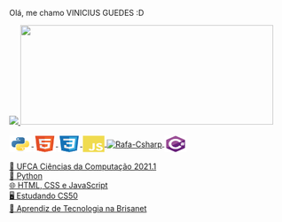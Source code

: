 Olá, me chamo VINICIUS GUEDES :D
 <div>
  <a href="https://github.com/VinicciusSantos">
  <img height="180em" src="https://github-readme-stats.vercel.app/api?username=VinicciusSantos&show_icons=true&theme=react&include_all_commits=true&count_private=true"/>
  <img width="456px" height="180em" src="https://github-readme-stats.vercel.app/api/top-langs/?username=VinicciusSantos&layout=compact&langs_count=7&theme=react"/>
</div>

 <div style="display: inline_block"><br>
  <img align="center" alt="Rafa-Python" height="30" width="40" src="https://raw.githubusercontent.com/devicons/devicon/master/icons/python/python-original.svg">
  <img align="center" alt="Rafa-HTML" height="30" width="40" src="https://raw.githubusercontent.com/devicons/devicon/master/icons/html5/html5-original.svg">
  <img align="center" alt="Rafa-CSS" height="30" width="40" src="https://raw.githubusercontent.com/devicons/devicon/master/icons/css3/css3-original.svg">
  <img align="center" alt="Rafa-Js" height="30" width="40" src="https://raw.githubusercontent.com/devicons/devicon/master/icons/javascript/javascript-plain.svg">
   <img align="center" alt="Rafa-Csharp" height="30" width="40" src="https://cdn.jsdelivr.net/gh/devicons/devicon/icons/c/c-original.svg">
  <img align="center" alt="Rafa-Csharp" height="30" width="40" src="https://raw.githubusercontent.com/devicons/devicon/master/icons/csharp/csharp-original.svg">
</div>
 
</br>
🧮 UFCA Ciências da Computação 2021.1 </br>
🐍 Python </br>
🌐 HTML, CSS e JavaScript </br>
🖥️ Estudando CS50 </br>
💼 Aprendiz de Tecnologia na Brisanet
